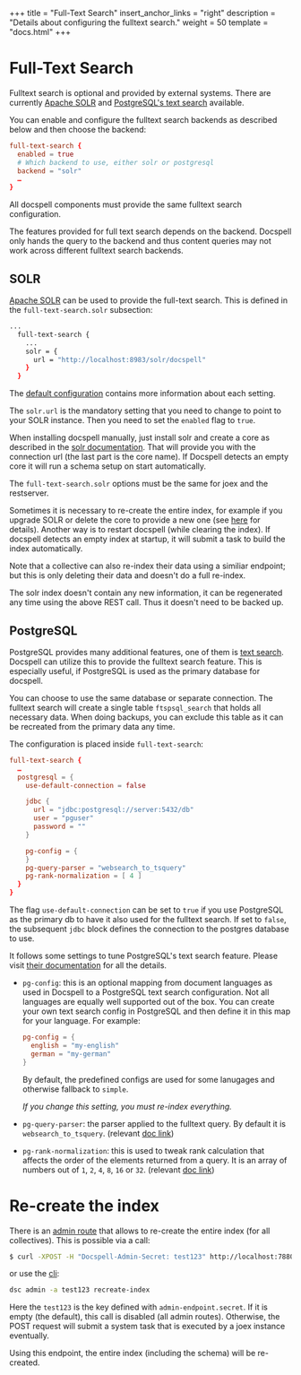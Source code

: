 +++
title = "Full-Text Search"
insert_anchor_links = "right"
description = "Details about configuring the fulltext search."
weight = 50
template = "docs.html"
+++


# Full-Text Search

Fulltext search is optional and provided by external systems. There
are currently [Apache SOLR](https://solr.apache.org) and [PostgreSQL's
text search](https://www.postgresql.org/docs/14/textsearch.html)
available.

You can enable and configure the fulltext search backends as described
below and then choose the backend:

```conf
full-text-search {
  enabled = true
  # Which backend to use, either solr or postgresql
  backend = "solr"
  …
}
```

All docspell components must provide the same fulltext search
configuration.

The features provided for full text search depends on the backend.
Docspell only hands the query to the backend and thus content queries
may not work across different fulltext search backends.

## SOLR

[Apache SOLR](https://solr.apache.org) can be used to provide the
full-text search. This is defined in the `full-text-search.solr`
subsection:

``` bash
...
  full-text-search {
    ...
    solr = {
      url = "http://localhost:8983/solr/docspell"
    }
  }
```

The [default configuration](@/docs/configure/main.md#default-config)
contains more information about each setting.

The `solr.url` is the mandatory setting that you need to change to
point to your SOLR instance. Then you need to set the `enabled` flag
to `true`.

When installing docspell manually, just install solr and create a core
as described in the [solr
documentation](https://solr.apache.org/guide/8_4/installing-solr.html).
That will provide you with the connection url (the last part is the
core name). If Docspell detects an empty core it will run a schema
setup on start automatically.

The `full-text-search.solr` options must be the same for joex and the
restserver.

Sometimes it is necessary to re-create the entire index, for example
if you upgrade SOLR or delete the core to provide a new one (see
[here](https://solr.apache.org/guide/8_4/reindexing.html) for
details). Another way is to restart docspell (while clearing the
index). If docspell detects an empty index at startup, it will submit
a task to build the index automatically.

Note that a collective can also re-index their data using a similiar
endpoint; but this is only deleting their data and doesn't do a full
re-index.

The solr index doesn't contain any new information, it can be
regenerated any time using the above REST call. Thus it doesn't need
to be backed up.


## PostgreSQL

PostgreSQL provides many additional features, one of them is [text
search](https://www.postgresql.org/docs/14/textsearch.html). Docspell
can utilize this to provide the fulltext search feature. This is
especially useful, if PostgreSQL is used as the primary database for
docspell.

You can choose to use the same database or separate connection. The
fulltext search will create a single table `ftspsql_search` that holds
all necessary data. When doing backups, you can exclude this table as
it can be recreated from the primary data any time.

The configuration is placed inside `full-text-search`:

```conf
full-text-search {
  …
  postgresql = {
    use-default-connection = false

    jdbc {
      url = "jdbc:postgresql://server:5432/db"
      user = "pguser"
      password = ""
    }

    pg-config = {
    }
    pg-query-parser = "websearch_to_tsquery"
    pg-rank-normalization = [ 4 ]
  }
}
```

The flag `use-default-connection` can be set to `true` if you use
PostgreSQL as the primary db to have it also used for the fulltext
search. If set to `false`, the subsequent `jdbc` block defines the
connection to the postgres database to use.

It follows some settings to tune PostgreSQL's text search feature.
Please visit [their
documentation](https://www.postgresql.org/docs/14/textsearch.html) for
all the details.

- `pg-config`: this is an optional mapping from document languages as
  used in Docspell to a PostgreSQL text search configuration. Not all
  languages are equally well supported out of the box. You can create
  your own text search config in PostgreSQL and then define it in this
  map for your language. For example:

  ```conf
  pg-config = {
    english = "my-english"
    german = "my-german"
  }
  ```

  By default, the predefined configs are used for some lanugages and
  otherwise fallback to `simple`.

  *If you change this setting, you must re-index everything.*
- `pg-query-parser`: the parser applied to the fulltext query. By
  default it is `websearch_to_tsquery`. (relevant [doc
  link](https://www.postgresql.org/docs/14/textsearch-controls.html#TEXTSEARCH-PARSING-QUERIES))
- `pg-rank-normalization`: this is used to tweak rank calculation that
  affects the order of the elements returned from a query. It is an
  array of numbers out of `1`, `2`, `4`, `8`, `16` or `32`. (relevant
  [doc
  link](https://www.postgresql.org/docs/14/textsearch-controls.html#TEXTSEARCH-RANKING))


# Re-create the index

There is an [admin route](@/docs/api/intro.md#admin) that allows to
re-create the entire index (for all collectives). This is possible via
a call:

``` bash
$ curl -XPOST -H "Docspell-Admin-Secret: test123" http://localhost:7880/api/v1/admin/fts/reIndexAll
```

or use the [cli](@/docs/tools/cli.md):

```bash
dsc admin -a test123 recreate-index
```

Here the `test123` is the key defined with `admin-endpoint.secret`. If
it is empty (the default), this call is disabled (all admin routes).
Otherwise, the POST request will submit a system task that is executed
by a joex instance eventually.

Using this endpoint, the entire index (including the schema) will be
re-created.

